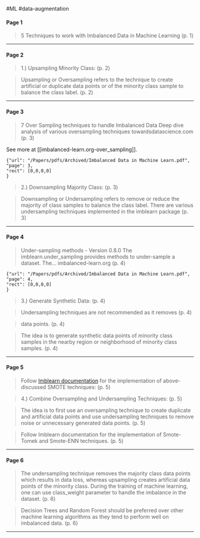 #ML #data-augmentation

#### Page 1

> 5 Techniques to work with Imbalanced Data in Machine Learning (p. 1) 

---
#### Page 2

> 1.) Upsampling Minority Class: (p. 2) 

> Upsampling or Oversampling refers to the technique to create artificial or duplicate data points or of the minority class sample to balance the class label. (p. 2) 

---
#### Page 3

> 7 Over Sampling techniques to handle Imbalanced Data Deep dive analysis of various oversampling techniques towardsdatascience.com (p. 3) 

See more at [[imbalanced-learn.org-over_sampling]].

```pdf
{"url": "/Papers/pdfs/Archived/Imbalanced Data in Machine Learn.pdf", "page": 3,
"rect": [0,0,0,0]
}
```

> 2.) Downsampling Majority Class: (p. 3) 

> Downsampling or Undersampling refers to remove or reduce the majority of class samples to balance the class label. There are various undersampling techniques implemented in the imblearn package (p. 3) 

---
#### Page 4

> Under-sampling methods - Version 0.8.0 The imblearn.under_sampling provides methods to under-sample a dataset. The… imbalanced-learn.org (p. 4) 

```pdf
{"url": "/Papers/pdfs/Archived/Imbalanced Data in Machine Learn.pdf", "page": 4,
"rect": [0,0,0,0]
}
```

> 3.) Generate Synthetic Data: (p. 4) 

> Undersampling techniques are not recommended as it removes (p. 4) 

> data points. (p. 4) 

> The idea is to generate synthetic data points of minority class samples in the nearby region or neighborhood of minority class samples. (p. 4) 

---
#### Page 5

> Follow [Imblearn documentation](https://imbalanced-learn.org/stable/combine.html) for the implementation of above-discussed SMOTE techniques: (p. 5) 

> 4.) Combine Oversampling and Undersampling Techniques: (p. 5) 

> The idea is to first use an oversampling technique to create duplicate and artificial data points and use undersampling techniques to remove noise or unnecessary generated data points. (p. 5) 

> Follow Imblearn documentation for the implementation of Smote-Tomek and Smote-ENN techniques. (p. 5) 

---
#### Page 6

> The undersampling technique removes the majority class data points which results in data loss, whereas upsampling creates artificial data points of the minority class. During the training of machine learning, one can use class_weight parameter to handle the imbalance in the dataset. (p. 6) 

> Decision Trees and Random Forest should be preferred over other machine learning algorithms as they tend to perform well on imbalanced data. (p. 6) 

---

